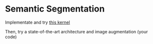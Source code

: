 # Semantic Segmentation
Implementate and try [this kernel](https://www.kaggle.com/skooch/cnn-segmentation-connected-components-320x320)

Then, try a state-of-the-art architecture and image augmentation (your code)
